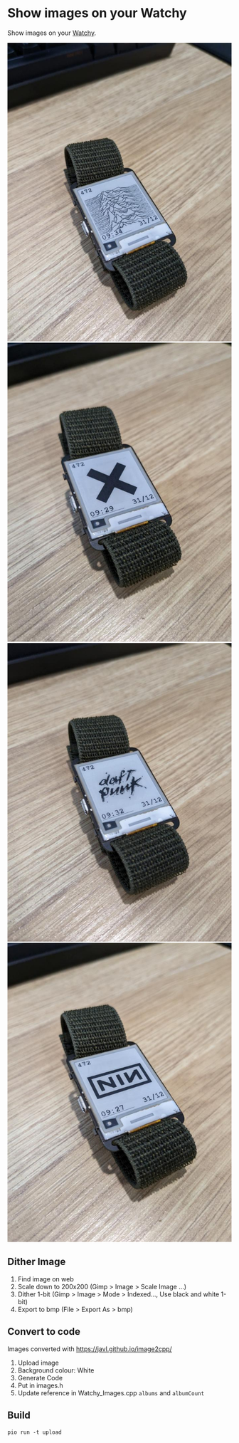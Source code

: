 # Show images on your Watchy

Show images on your [Watchy](https://github.com/sqfmi/Watchy).

![joy division](docs/watchy-images-1.jpg)
![the xx](docs/watchy-images-2.jpg)
![daft punk](docs/watchy-images-3.jpg)
![nin](docs/watchy-images-4.jpg)

## Dither Image

1. Find image on web
2. Scale down to 200x200 (Gimp > Image > Scale Image ...)
3. Dither 1-bit (Gimp > Image > Mode > Indexed..., Use black and white 1-bit)
4. Export to bmp (File > Export As > bmp)

## Convert to code

Images converted with https://javl.github.io/image2cpp/

1. Upload image
2. Background colour: White
3. Generate Code
4. Put in images.h
5. Update reference in Watchy_Images.cpp `albums` and `albumCount`

## Build

```
pio run -t upload
```
